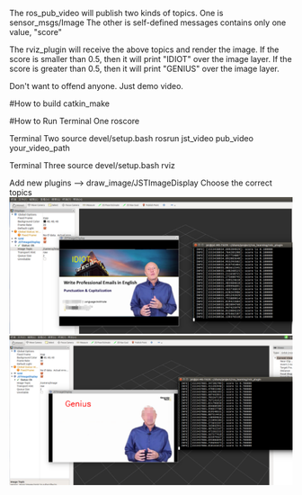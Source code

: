 The ros_pub_video will publish two kinds of topics.
One is sensor_msgs/Image
The other is self-defined messages contains only one value, "score"

The rviz_plugin will receive the above topics and render the image.
If the score is smaller than 0.5, then it will print "IDIOT" over the image layer.
If the score is greater than 0.5, then it will print "GENIUS" over the image layer.

Don't want to offend anyone. Just demo video.


#How to build
catkin_make

#How to Run
Terminal One
roscore

Terminal Two
source devel/setup.bash
rosrun jst_video pub_video your_video_path

Terminal Three
source devel/setup.bash
rviz

Add new plugins --> draw_image/JSTImageDisplay
Choose the correct topics
![negative](https://github.com/haopo2005/My_ROS_Project/blob/master/custom_rviz_plugins/result/negative.png)
![positive](https://github.com/haopo2005/My_ROS_Project/blob/master/custom_rviz_plugins/result/positive.png)
